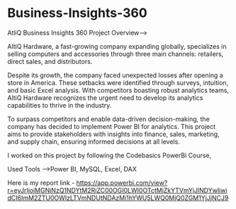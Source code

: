 # Business-Insights-360
AtliQ Business Insights 360 Project Overview-->

AltiQ Hardware, a fast-growing company expanding globally, specializes in selling computers and accessories through three main channels: retailers, direct sales, and distributors.

Despite its growth, the company faced unexpected losses after opening a store in America. These setbacks were identified through surveys, intuition, and basic Excel analysis. With competitors boasting robust analytics teams, AltiQ Hardware recognizes the urgent need to develop its analytics capabilities to thrive in the industry.

To surpass competitors and enable data-driven decision-making, the company has decided to implement Power BI for analytics. This project aims to provide stakeholders with insights into finance, sales, marketing, and supply chain, ensuring informed decisions at all levels.

I worked on this project by following the Codebasics PowerBi Course,

Used Tools -->Power BI, MySQL, Excel, DAX

Here is my report link - https://app.powerbi.com/view?r=eyJrIjoiMGNiNzQ1NDYtM2RiZC00OGI0LWI0OTctMjZkYTVmYjJlNDYwIiwidCI6ImM2ZTU0OWIzLTVmNDUtNDAzMi1hYWU5LWQ0MjQ0ZGM1YjJjNCJ9
